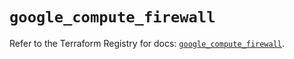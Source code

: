 # `google_compute_firewall`

Refer to the Terraform Registry for docs: [`google_compute_firewall`](https://registry.terraform.io/providers/hashicorp/google-beta/6.5.0/docs/resources/google_compute_firewall).
